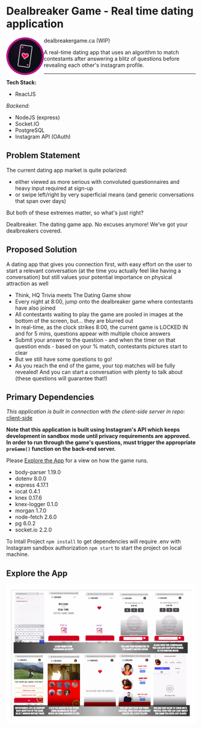 # Dealbreaker Game - Real time dating application

<div>
  <img align="left" width="100" height="100" src="https://github.com/jo-wood/dealbreakergame-client/blob/jo-repo/src/images/favicon.png">

  dealbreakergame.ca (WIP)

  A real-time dating app that uses an algorithm to match contestants after answering a blitz of questions before revealing each other's instagram profile.
</div>

---

**Tech Stack:**

* ReactJS

*Backend:*
* NodeJS (express)
* Socket.IO
* PostgreSQL
* Instagram API (OAuth)

## Problem Statement

The current dating app market is quite polarized:

* either viewed as more serious with convoluted questionnaires and heavy input required at sign-up
* or swipe left/right by very superficial means (and generic conversations that span over days)

But both of these extremes matter, so what's just right?

Dealbreaker. The dating game app.
No excuses anymore! We've got your dealbreakers covered.

## Proposed Solution

A dating app that gives you connection first, with easy effort on the user to start a relevant conversation (at the time you actually feel like having a conversation) but still values your potential importance on physical attraction as well

* Think, HQ Trivia meets The Dating Game show
* Every night at 8:00, jump onto the dealbreaker game where contestants have also joined
* All contestants waiting to play the game are pooled in images at the bottom of the screen, but... they are blurred out
* In real-time, as the clock strikes 8:00, the current game is LOCKED IN and for 5 mins, questions appear with multiple choice answers
* Submit your answer to the question - and when the timer on that question ends - based on your % match, contestants pictures start to clear
* But we still have some questions to go!
* As you reach the end of the game, your top matches will be fully revealed! And you can start a conversation with plenty to talk about (these questions will guarantee that!)

## Primary Dependencies

*This application is built in connection with the client-side server in repo:* [client-side](https://github.com/jo-wood/dealbreakergame-client)

**Note that this application is built using Instagram's API which keeps development in sandbox mode until privacy requirements are approved. In order to run through the game's questions, must trigger the appropriate `preGame()` function on the back-end server.**

Please [Explore the App](#explore-the-app) for a view on how the game runs.

* body-parser 1.19.0
* dotenv 8.0.0
* express 4.17.1
* iocat 0.4.1
* knex 0.17.6
* knex-logger 0.1.0
* morgan 1.7.0
* node-fetch 2.6.0
* pg 6.0.2
* socket.io 2.2.0

To Intall Project
`npm install` to get dependencies
will require .env with Instagram sandbox authorization
`npm start` to start the project on local machine.

## Explore the App

<p align="center">
    <img src="https://github.com/jo-wood/dealbreakergame-client/blob/jo-repo/docs/dealbreakergame.png">
</p>

